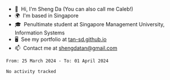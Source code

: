 <!---
tan-sd/tan-sd is a ✨ special ✨ repository because its `README.md` (this file) appears on your GitHub profile.
You can click the Preview link to take a look at your changes.
--->
- 👋  Hi, I'm Sheng Da (You can also call me Caleb!)
- 🌍  I'm based in Singapore
- 🎓  Penultimate student at Singapore Management University, Information Systems
- 🖥️  See my portfolio at [tan-sd.github.io](https://tan-sd.github.io/)
- 📫  Contact me at [shengdatan@gmail.com](mailto:shengdatan@gmail.com)

<!--START_SECTION:waka-->

```txt
From: 25 March 2024 - To: 01 April 2024

No activity tracked
```

<!--END_SECTION:waka-->
